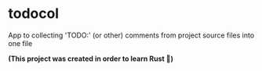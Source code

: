 # todocol

App to collecting 'TODO:' (or other) comments from project source files into one file

**(This project was created in order to learn Rust 🦀)**
